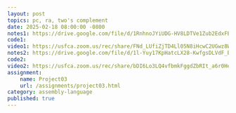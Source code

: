 ```yaml
---
layout: post
topics: pc, ra, two's complement
date: 2025-02-18 08:00:00 -0800
notes1: https://drive.google.com/file/d/1RnhnoJYiUDG-HV8LDTVe1Zub2EdxFBya/view?usp=sharing
code1: 
video1: https://usfca.zoom.us/rec/share/FNd_LUfiZjTD4Ll05N8iHcwC2UGwz8Wf7nC-IeH6X7Eu31FwY5lxbJhEE2inbyd2.BWKbvLd1FOxWFUbm
notes2: https://drive.google.com/file/d/1l-Yuy17KpHatcLX28-KwfgsDLVdF_B0X/view?usp=sharing
code2: 
video2: https://usfca.zoom.us/rec/share/bDI6Lo3LQ4vfbmkFggdZbRIt_a6r0He7OY-qAvrLldEPtgQsfJ3QL6Fn2VfRk1fn.Do675eNQuOIGpMZP
assignment:
    name: Project03
    url: /assignments/project03.html
category: assembly-language
published: true
---
```

